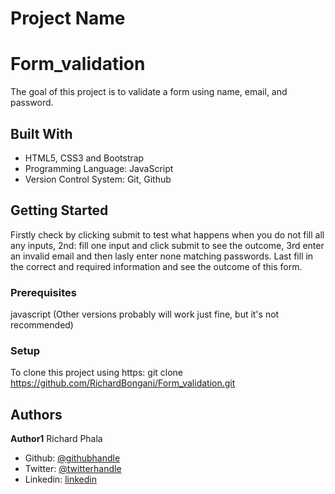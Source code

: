 # Project Name
# Form_validation

The goal of this project is to validate a form using name, email, and password.

## Built With
- HTML5, CSS3 and Bootstrap
- Programming Language: JavaScript
- Version Control System: Git, Github

## Getting Started
Firstly check by clicking submit to test what happens when you do not fill all any inputs, 2nd: fill one input and click submit to see the outcome, 3rd enter an invalid email and then lasly enter none matching passwords. Last fill in the correct and required information and see the outcome of this form.

### Prerequisites
javascript (Other versions probably will work just fine, but it's not recommended)

### Setup
To clone this project using https: git clone https://github.com/RichardBongani/Form_validation.git


## Authors

**Author1**
  Richard Phala
- Github: [@githubhandle](https://github.com/RichardBongani)
- Twitter: [@twitterhandle](https://github.com/Richard15391169)
- Linkedin: [linkedin](https://www.linkedin.com/in/richard-phala-078428113/)

